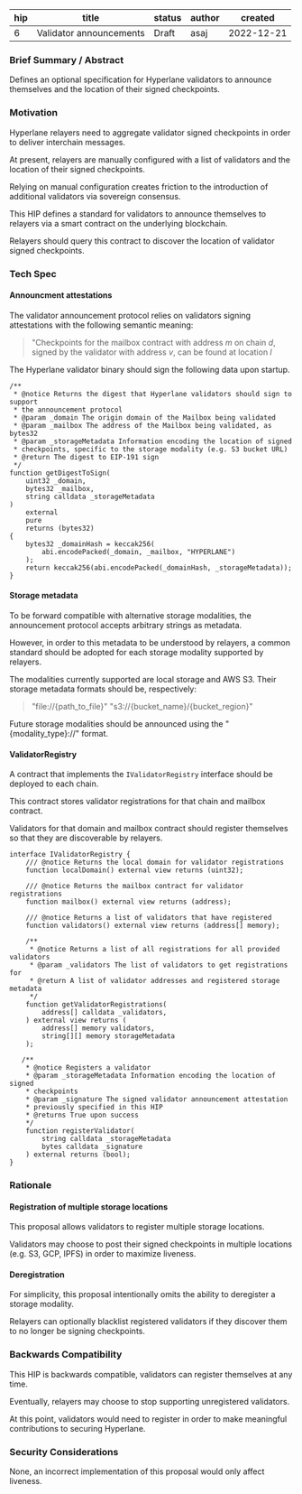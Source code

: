 | hip | title                   | status | author | created    |
| --- | ----------------------- | ------ | ------ | ---------- |
| 6   | Validator announcements | Draft  | asaj   | 2022-12-21 |

### **Brief Summary / Abstract**

Defines an optional specification for Hyperlane validators to announce themselves and the location of their signed checkpoints.

### **Motivation**

Hyperlane relayers need to aggregate validator signed checkpoints in order to deliver interchain messages.

At present, relayers are manually configured with a list of validators and the location of their signed checkpoints.

Relying on manual configuration creates friction to the introduction of additional validators via sovereign consensus.

This HIP defines a standard for validators to announce themselves to relayers via a smart contract on the underlying blockchain.

Relayers should query this contract to discover the location of validator signed checkpoints.

### **Tech Spec**

#### Announcment attestations

The validator announcement protocol relies on validators signing attestations with the following semantic meaning:

> "Checkpoints for the mailbox contract with address _m_ on chain _d_, signed by the validator with address _v_, can be found at location _l_

The Hyperlane validator binary should sign the following data upon startup.

```solidity
/**
 * @notice Returns the digest that Hyperlane validators should sign to support
 * the announcement protocol
 * @param _domain The origin domain of the Mailbox being validated
 * @param _mailbox The address of the Mailbox being validated, as bytes32
 * @param _storageMetadata Information encoding the location of signed
 * checkpoints, specific to the storage modality (e.g. S3 bucket URL)
 * @return The digest to EIP-191 sign
 */
function getDigestToSign(
    uint32 _domain,
    bytes32 _mailbox,
    string calldata _storageMetadata
)
    external
    pure
    returns (bytes32)
{
    bytes32 _domainHash = keccak256(
        abi.encodePacked(_domain, _mailbox, "HYPERLANE")
    );
    return keccak256(abi.encodePacked(_domainHash, _storageMetadata));
}
```

#### Storage metadata

To be forward compatible with alternative storage modalities, the announcement protocol accepts arbitrary strings as metadata.

However, in order to this metadata to be understood by relayers, a common standard should be adopted for each storage modality supported by relayers.

The modalities currently supported are local storage and AWS S3. Their storage metadata formats should be, respectively:

> "file://{path_to_file}"
> "s3://{bucket_name}/{bucket_region}"

Future storage modalities should be announced using the "{modality_type}://" format.

#### ValidatorRegistry

A contract that implements the `IValidatorRegistry` interface should be deployed to each chain.

This contract stores validator registrations for that chain and mailbox contract.

Validators for that domain and mailbox contract should register themselves so that they are discoverable by relayers.

```solidity
interface IValidatorRegistry {
    /// @notice Returns the local domain for validator registrations
    function localDomain() external view returns (uint32);

    /// @notice Returns the mailbox contract for validator registrations
    function mailbox() external view returns (address);

    /// @notice Returns a list of validators that have registered
    function validators() external view returns (address[] memory);

    /**
     * @notice Returns a list of all registrations for all provided validators
     * @param _validators The list of validators to get registrations for
     * @return A list of validator addresses and registered storage metadata
     */
    function getValidatorRegistrations(
        address[] calldata _validators,
    ) external view returns (
        address[] memory validators,
        string[][] memory storageMetadata
    );

   /**
    * @notice Registers a validator
    * @param _storageMetadata Information encoding the location of signed
    * checkpoints
    * @param _signature The signed validator announcement attestation
    * previously specified in this HIP
    * @returns True upon success
    */
    function registerValidator(
        string calldata _storageMetadata
        bytes calldata _signature
    ) external returns (bool);
}
```

### **Rationale**

#### Registration of multiple storage locations

This proposal allows validators to register multiple storage locations.

Validators may choose to post their signed checkpoints in multiple locations (e.g. S3, GCP, IPFS) in order to maximize liveness.

#### Deregistration

For simplicity, this proposal intentionally omits the ability to deregister a storage modality.

Relayers can optionally blacklist registered validators if they discover them to no longer be signing checkpoints.

### **Backwards Compatibility**

This HIP is backwards compatible, validators can register themselves at any time.

Eventually, relayers may choose to stop supporting unregistered validators.

At this point, validators would need to register in order to make meaningful contributions to securing Hyperlane.

### **Security Considerations**

None, an incorrect implementation of this proposal would only affect liveness.
